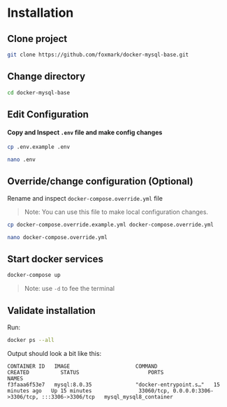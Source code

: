 # Installation

## Clone project

```sh 
git clone https://github.com/foxmark/docker-mysql-base.git
```

## Change directory

```sh
cd docker-mysql-base
```

## Edit Configuration

#### Copy and Inspect ```.env``` file and make config changes

```sh
cp .env.example .env
```

```sh
nano .env
```

## Override/change configuration (Optional)

Rename and inspect ```docker-compose.override.yml``` file

> Note: You can use this file to make local configuration changes.

```sh
cp docker-compose.override.example.yml docker-compose.override.yml
```

```sh
nano docker-compose.override.yml
```

## Start docker services

```sh
docker-compose up
```

> Note: use ```-d``` to fee the terminal

## Validate installation

Run:

```sh
docker ps --all
```
Output should look a bit like this:

```
CONTAINER ID   IMAGE                     COMMAND                  CREATED          STATUS                      PORTS                                                  NAMES
f3faaa6f53e7   mysql:8.0.35              "docker-entrypoint.s…"   15 minutes ago   Up 15 minutes               33060/tcp, 0.0.0.0:3306->3306/tcp, :::3306->3306/tcp   mysql_mysql8_container
```
